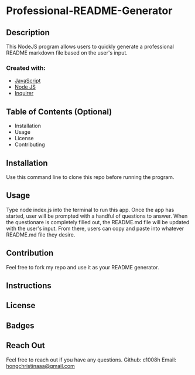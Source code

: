 # Professional-README-Generator

## Description
This NodeJS program allows users to quickly generate a professional README markdown file based on the user's input.
### Created with:
- <a href='https://javascript.info/'>JavaScript</a>
- <a href='https://nodejs.org/en/'>Node JS</a>
- <a href='https://www.npmjs.com/package/inquirer'>Inquirer</a>


## Table of Contents (Optional)
- Installation
- Usage
- License
- Contributing


## Installation
Use this command line to clone this repo before running the program.


## Usage
Type node index.js into the terminal to run this app. Once the app has started, user will be prompted with a handful of questions to answer. When the questionare is completely filled out, the README.md file will be updated with the user's input. From there, users can copy and paste into whatever README.md file they desire. 

## Contribution
Feel free to fork my repo and use it as your README generator. 

## Instructions

## License

## Badges

## Reach Out
Feel free to reach out if you have any questions.
  Github: c1008h
  Email: hongchristinaaa@gmail.com

